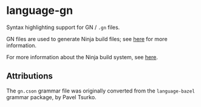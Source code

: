 # language-gn

Syntax highlighting support for GN / `.gn` files.

GN files are used to generate Ninja build files; see
[here](https://chromium.googlesource.com/chromium/src/+/master/tools/gn/README.md)
for more information.

For more information about the Ninja build system, see
[here](https://martine.github.io/ninja/).

## Attributions

The `gn.cson` grammar file was originally converted from the `language-bazel`
grammar package, by Pavel Tsurko.

